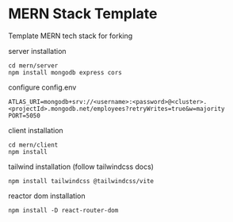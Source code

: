 # MERN Stack Template

Template MERN tech stack for forking

server installation

```
cd mern/server
npm install mongodb express cors
```

configure config.env

```
ATLAS_URI=mongodb+srv://<username>:<password>@<cluster>.<projectId>.mongodb.net/employees?retryWrites=true&w=majority
PORT=5050
```

client installation

```
cd mern/client
npm install
```

tailwind installation (follow tailwindcss docs)

```
npm install tailwindcss @tailwindcss/vite
```

reactor dom installation

```
npm install -D react-router-dom
```
